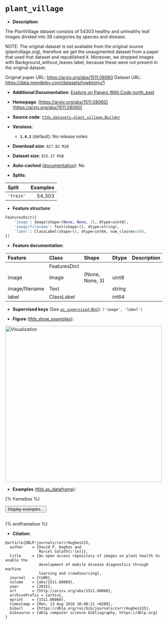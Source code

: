 <div itemscope itemtype="http://schema.org/Dataset">
  <div itemscope itemprop="includedInDataCatalog" itemtype="http://schema.org/DataCatalog">
    <meta itemprop="name" content="TensorFlow Datasets" />
  </div>
  <meta itemprop="name" content="plant_village" />
  <meta itemprop="description" content="The PlantVillage dataset consists of 54303 healthy and unhealthy leaf images&#10;divided into 38 categories by species and disease.&#10;&#10;NOTE: The original dataset is not available from the original source&#10;(plantvillage.org), therefore we get the unaugmented dataset from a paper that&#10;used that dataset and republished it. Moreover, we dropped images with&#10;Background_without_leaves label, because these were not present in the original&#10;dataset.&#10;&#10;Original paper URL: https://arxiv.org/abs/1511.08060 Dataset URL:&#10;https://data.mendeley.com/datasets/tywbtsjrjv/1&#10;&#10;To use this dataset:&#10;&#10;```python&#10;import tensorflow_datasets as tfds&#10;&#10;ds = tfds.load(&#x27;plant_village&#x27;, split=&#x27;train&#x27;)&#10;for ex in ds.take(4):&#10;  print(ex)&#10;```&#10;&#10;See [the guide](https://www.tensorflow.org/datasets/overview) for more&#10;informations on [tensorflow_datasets](https://www.tensorflow.org/datasets).&#10;&#10;&lt;img src=&quot;https://storage.googleapis.com/tfds-data/visualization/fig/plant_village-1.0.2.png&quot; alt=&quot;Visualization&quot; width=&quot;500px&quot;&gt;&#10;&#10;" />
  <meta itemprop="url" content="https://www.tensorflow.org/datasets/catalog/plant_village" />
  <meta itemprop="sameAs" content="https://arxiv.org/abs/1511.08060" />
  <meta itemprop="citation" content="@article{DBLP:journals/corr/HughesS15,&#10;  author    = {David P. Hughes and&#10;               Marcel Salath{\&#x27;{e}}},&#10;  title     = {An open access repository of images on plant health to enable the&#10;               development of mobile disease diagnostics through machine&#10;               learning and crowdsourcing},&#10;  journal   = {CoRR},&#10;  volume    = {abs/1511.08060},&#10;  year      = {2015},&#10;  url       = {http://arxiv.org/abs/1511.08060},&#10;  archivePrefix = {arXiv},&#10;  eprint    = {1511.08060},&#10;  timestamp = {Mon, 13 Aug 2018 16:48:21 +0200},&#10;  biburl    = {https://dblp.org/rec/bib/journals/corr/HughesS15},&#10;  bibsource = {dblp computer science bibliography, https://dblp.org}&#10;}" />
</div>

# `plant_village`


*   **Description**:

The PlantVillage dataset consists of 54303 healthy and unhealthy leaf images
divided into 38 categories by species and disease.

NOTE: The original dataset is not available from the original source
(plantvillage.org), therefore we get the unaugmented dataset from a paper that
used that dataset and republished it. Moreover, we dropped images with
Background_without_leaves label, because these were not present in the original
dataset.

Original paper URL: https://arxiv.org/abs/1511.08060 Dataset URL:
https://data.mendeley.com/datasets/tywbtsjrjv/1

*   **Additional Documentation**:
    <a class="button button-with-icon" href="https://paperswithcode.com/dataset/plantvillage">
    Explore on Papers With Code
    <span class="material-icons icon-after" aria-hidden="true"> north_east
    </span> </a>

*   **Homepage**:
    [https://arxiv.org/abs/1511.08060](https://arxiv.org/abs/1511.08060)

*   **Source code**:
    [`tfds.datasets.plant_village.Builder`](https://github.com/tensorflow/datasets/tree/master/tensorflow_datasets/datasets/plant_village/plant_village_dataset_builder.py)

*   **Versions**:

    *   **`1.0.2`** (default): No release notes.

*   **Download size**: `827.82 MiB`

*   **Dataset size**: `815.37 MiB`

*   **Auto-cached**
    ([documentation](https://www.tensorflow.org/datasets/performances#auto-caching)):
    No

*   **Splits**:

Split     | Examples
:-------- | -------:
`'train'` | 54,303

*   **Feature structure**:

```python
FeaturesDict({
    'image': Image(shape=(None, None, 3), dtype=uint8),
    'image/filename': Text(shape=(), dtype=string),
    'label': ClassLabel(shape=(), dtype=int64, num_classes=38),
})
```

*   **Feature documentation**:

Feature        | Class        | Shape           | Dtype  | Description
:------------- | :----------- | :-------------- | :----- | :----------
               | FeaturesDict |                 |        |
image          | Image        | (None, None, 3) | uint8  |
image/filename | Text         |                 | string |
label          | ClassLabel   |                 | int64  |

*   **Supervised keys** (See
    [`as_supervised` doc](https://www.tensorflow.org/datasets/api_docs/python/tfds/load#args)):
    `('image', 'label')`

*   **Figure**
    ([tfds.show_examples](https://www.tensorflow.org/datasets/api_docs/python/tfds/visualization/show_examples)):

<img src="https://storage.googleapis.com/tfds-data/visualization/fig/plant_village-1.0.2.png" alt="Visualization" width="500px">

*   **Examples**
    ([tfds.as_dataframe](https://www.tensorflow.org/datasets/api_docs/python/tfds/as_dataframe)):

<!-- mdformat off(HTML should not be auto-formatted) -->

{% framebox %}

<button id="displaydataframe">Display examples...</button>
<div id="dataframecontent" style="overflow-x:auto"></div>
<script>
const url = "https://storage.googleapis.com/tfds-data/visualization/dataframe/plant_village-1.0.2.html";
const dataButton = document.getElementById('displaydataframe');
dataButton.addEventListener('click', async () => {
  // Disable the button after clicking (dataframe loaded only once).
  dataButton.disabled = true;

  const contentPane = document.getElementById('dataframecontent');
  try {
    const response = await fetch(url);
    // Error response codes don't throw an error, so force an error to show
    // the error message.
    if (!response.ok) throw Error(response.statusText);

    const data = await response.text();
    contentPane.innerHTML = data;
  } catch (e) {
    contentPane.innerHTML =
        'Error loading examples. If the error persist, please open '
        + 'a new issue.';
  }
});
</script>

{% endframebox %}

<!-- mdformat on -->

*   **Citation**:

```
@article{DBLP:journals/corr/HughesS15,
  author    = {David P. Hughes and
               Marcel Salath{\'{e}}},
  title     = {An open access repository of images on plant health to enable the
               development of mobile disease diagnostics through machine
               learning and crowdsourcing},
  journal   = {CoRR},
  volume    = {abs/1511.08060},
  year      = {2015},
  url       = {http://arxiv.org/abs/1511.08060},
  archivePrefix = {arXiv},
  eprint    = {1511.08060},
  timestamp = {Mon, 13 Aug 2018 16:48:21 +0200},
  biburl    = {https://dblp.org/rec/bib/journals/corr/HughesS15},
  bibsource = {dblp computer science bibliography, https://dblp.org}
}
```

